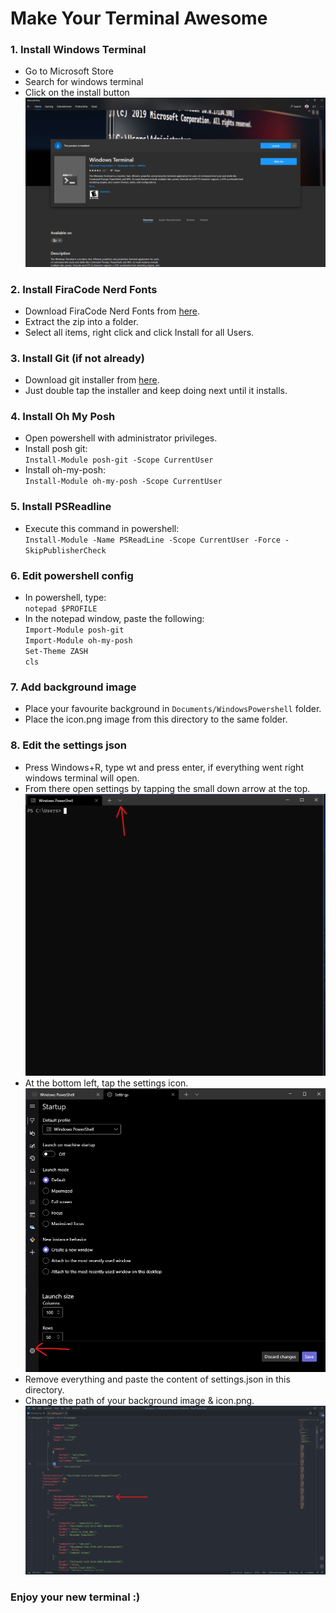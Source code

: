 # Make Your Terminal Awesome

### 1. Install Windows Terminal

- Go to Microsoft Store
- Search for windows terminal
- Click on the install button
  <img src="https://raw.githubusercontent.com/lazycodersadmin/wt-customize/main/images/1.png" />

### 2. Install FiraCode Nerd Fonts

- Download FiraCode Nerd Fonts from [here](https://github.com/ryanoasis/nerd-fonts/releases/download/v2.1.0/FiraCode.zip).
- Extract the zip into a folder.
- Select all items, right click and click Install for all Users.

### 3. Install Git (if not already)

- Download git installer from [here](https://git-scm.com/download/win).
- Just double tap the installer and keep doing next until it installs.

### 4. Install Oh My Posh

- Open powershell with administrator privileges.
- Install posh git:<br/>
  `Install-Module posh-git -Scope CurrentUser`
- Install oh-my-posh:<br/>
  `Install-Module oh-my-posh -Scope CurrentUser`

### 5. Install PSReadline

- Execute this command in powershell:<br/>
  `Install-Module -Name PSReadLine -Scope CurrentUser -Force -SkipPublisherCheck`

### 6. Edit powershell config

- In powershell, type:<br/>
  `notepad $PROFILE`
- In the notepad window, paste the following:<br/>
  `Import-Module posh-git`<br/>
  `Import-Module oh-my-posh`<br/>
  `Set-Theme ZASH`<br/>
  `cls`

### 7. Add background image

- Place your favourite background in `Documents/WindowsPowershell` folder.
- Place the icon.png image from this directory to the same folder.

### 8. Edit the settings json

- Press Windows+R, type wt and press enter, if everything went right windows terminal will open.
- From there open settings by tapping the small down arrow at the top.
  <img src="https://raw.githubusercontent.com/lazycodersadmin/wt-customize/main/images/2.png">
- At the bottom left, tap the settings icon.
  <img src="https://raw.githubusercontent.com/lazycodersadmin/wt-customize/main/images/3.png">
- Remove everything and paste the content of settings.json in this directory.
- Change the path of your background image & icon.png.
  <img src="https://raw.githubusercontent.com/lazycodersadmin/wt-customize/main/images/4.png">

### Enjoy your new terminal :)
